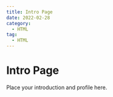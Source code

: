 ```yaml
---
title: Intro Page
date: 2022-02-28
category:
  - HTML
tag:
  - HTML
---
```


# Intro Page

Place your introduction and profile here.
